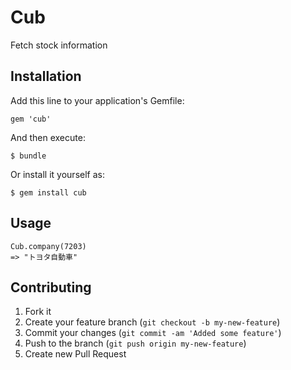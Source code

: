 # Cub

Fetch stock information

## Installation

Add this line to your application's Gemfile:

    gem 'cub'

And then execute:

    $ bundle

Or install it yourself as:

    $ gem install cub

## Usage

    Cub.company(7203)
    => "トヨタ自動車"

## Contributing

1. Fork it
2. Create your feature branch (`git checkout -b my-new-feature`)
3. Commit your changes (`git commit -am 'Added some feature'`)
4. Push to the branch (`git push origin my-new-feature`)
5. Create new Pull Request

